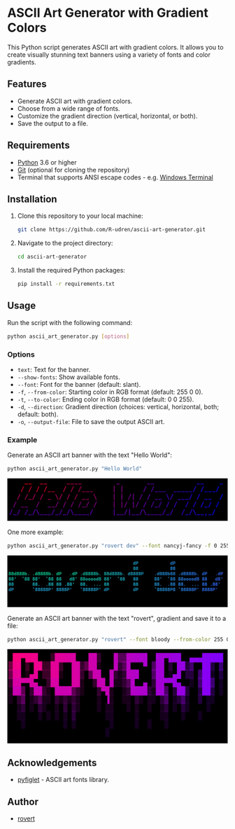# ASCII Art Generator with Gradient Colors

This Python script generates ASCII art with gradient colors. It allows you to create visually stunning text banners
using a variety of fonts and color gradients.

## Features

- Generate ASCII art with gradient colors.
- Choose from a wide range of fonts.
- Customize the gradient direction (vertical, horizontal, or both).
- Save the output to a file.

## Requirements

- [Python](https://www.python.org/downloads/) 3.6 or higher
- [Git](https://git-scm.com/) (optional for cloning the repository)
- Terminal that supports ANSI escape codes - e.g. [Windows Terminal](https://github.com/microsoft/terminal)

## Installation

1. Clone this repository to your local machine:

    ```bash
    git clone https://github.com/R-udren/ascii-art-generator.git
    ```

2. Navigate to the project directory:

    ```bash
    cd ascii-art-generator
    ```

3. Install the required Python packages:

    ```bash
    pip install -r requirements.txt
    ```

## Usage

Run the script with the following command:

```bash
python ascii_art_generator.py [options]
```

### Options

- `text`: Text for the banner.
- `--show-fonts`: Show available fonts.
- `--font`: Font for the banner (default: slant).
- `-f`, `--from-color`: Starting color in RGB format (default: 255 0 0).
- `-t`, `--to-color`: Ending color in RGB format (default: 0 0 255).
- `-d`, `--direction`: Gradient direction (choices: vertical, horizontal, both; default: both).
- `-o`, `--output-file`: File to save the output ASCII art.

### Example

Generate an ASCII art banner with the text "Hello World":

```bash
python ascii_art_generator.py "Hello World"
```

[![Hello World](images/hello_world.png)](images/hello_world.png)

One more example:

```bash
python ascii_art_generator.py "rovert dev" --font nancyj-fancy -f 0 255 125 -t 50 100 255
```

[![rovert dev](images/dev.png)](images/dev.png)

Generate an ASCII art banner with the text "rovert", gradient and save it to a file:

```bash
python ascii_art_generator.py "rovert" --font bloody --from-color 255 0 125 --to-color 125 0 255 -d both -o banner.txt
```

[![rovert](images/rovert.png)](images/rovert.png)

## Acknowledgements

- [pyfiglet](https://github.com/pwaller/pyfiglet) - ASCII art fonts library.

## Author

- [rovert](https://github.com/R-udren)
